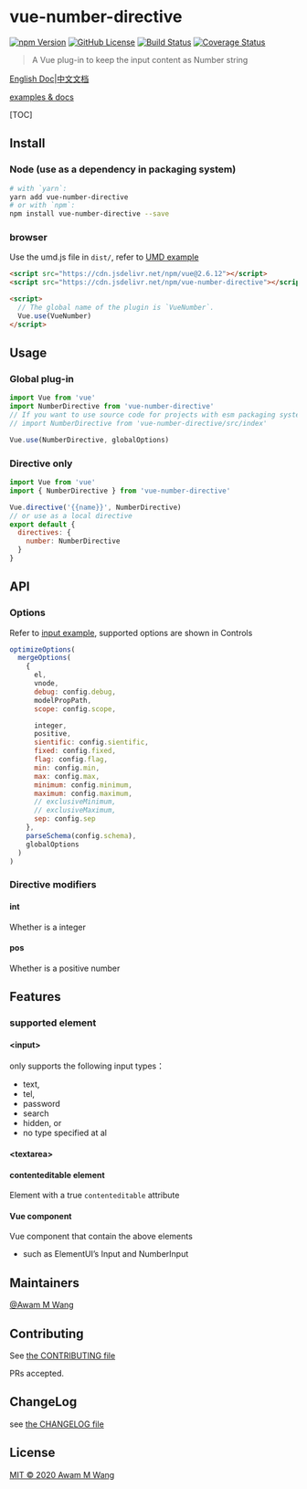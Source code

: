 # vue-number-directive

[![npm Version][npm version badge]][npm page] [![GitHub License][license badge]][license page] [![Build Status][build badge]][build page] [![Coverage Status][cover badge]][cover page]

> A Vue plug-in to keep the input content as Number string

[English Doc](README.md)|[中文文档](README.zh_CN.md)

[examples & docs](https://awamwang.github.io/vue-number-directive/)

[TOC]

## Install

### Node (use as a dependency in packaging system)

```sh
# with `yarn`:
yarn add vue-number-directive
# or with `npm`:
npm install vue-number-directive --save
```


### browser

Use the umd.js file in `dist/`, refer to [UMD example](examples/umd/index.html)

```html
<script src="https://cdn.jsdelivr.net/npm/vue@2.6.12"></script>
<script src="https://cdn.jsdelivr.net/npm/vue-number-directive"></script>

<script>
  // The global name of the plugin is `VueNumber`.
  Vue.use(VueNumber)
</script>
```

## Usage

### Global plug-in

```js
import Vue from 'vue'
import NumberDirective from 'vue-number-directive'
// If you want to use source code for projects with esm packaging system, import src file
// import NumberDirective from 'vue-number-directive/src/index'

Vue.use(NumberDirective, globalOptions)
```

### Directive only

```js
import Vue from 'vue'
import { NumberDirective } from 'vue-number-directive'

Vue.directive('{{name}}', NumberDirective)
// or use as a local directive
export default {
  directives: {
    number: NumberDirective
  }
}
```

## API

### Options

Refer to [input example](https://awamwang.github.io/vue-number-directive/?path=/story/vuenumber-nativeinput--basic-usage), supported options are shown in Controls

```js
optimizeOptions(
  mergeOptions(
    {
      el,
      vnode,
      debug: config.debug,
      modelPropPath,
      scope: config.scope,

      integer,
      positive,
      sientific: config.sientific,
      fixed: config.fixed,
      flag: config.flag,
      min: config.min,
      max: config.max,
      minimum: config.minimum,
      maximum: config.maximum,
      // exclusiveMinimum,
      // exclusiveMaximum,
      sep: config.sep
    },
    parseSchema(config.schema),
    globalOptions
  )
)
```

### Directive modifiers

#### int 

Whether is a integer

#### pos

Whether is a positive number

## Features

### supported element

#### \<input\>

only supports the following input types：

- text,
- tel,
- password
- search
- hidden, or
- no type specified at al

#### \<textarea\>

#### contenteditable element

Element with a true `contenteditable` attribute

#### Vue component

Vue component that contain the above elements

- such as ElementUI’s Input and NumberInput

## Maintainers

[@Awam M Wang](https://github.com/awamwang)

## Contributing

See [the CONTRIBUTING file](CONTRIBUTING.md)

PRs accepted.

## ChangeLog

see [the CHANGELOG file](./CHANGELOG.md)

## License

[MIT © 2020 Awam M Wang](./LICENSE)

[build badge]: https://travis-ci.com/awamwang/vue-number-directive.svg?branch=master
[build page]: https://travis-ci.com/awamwang/vue-number-directive
[license badge]: https://img.shields.io/badge/license-MIT%20License-blue.svg?style=flat-square
[license page]: https://github.com/awamwang/vue-number-directive/blob/master/LICENSE
[node page]: https://nodejs.org/
[node version badge]: https://img.shields.io/node/v/readme-md.svg?style=flat-square
[npm page]: https://www.npmjs.com/package/vue-number-directive
[npm version badge]: https://img.shields.io/npm/v/vue-number-directive.svg?style=flat-square
[cover page]: https://coveralls.io/github/awamwang/vue-number-directive?branch=master
[cover badge]: https://coveralls.io/repos/github/awamwang/vue-number-directive/badge.svg?branch=master
